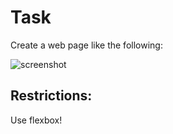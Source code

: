 # Task
Create a web page like the following:

![screenshot](https://user-images.githubusercontent.com/85792514/171907832-a463571d-efcb-424e-95ed-9c44e72d5a1d.jpg)

## Restrictions:
Use flexbox!